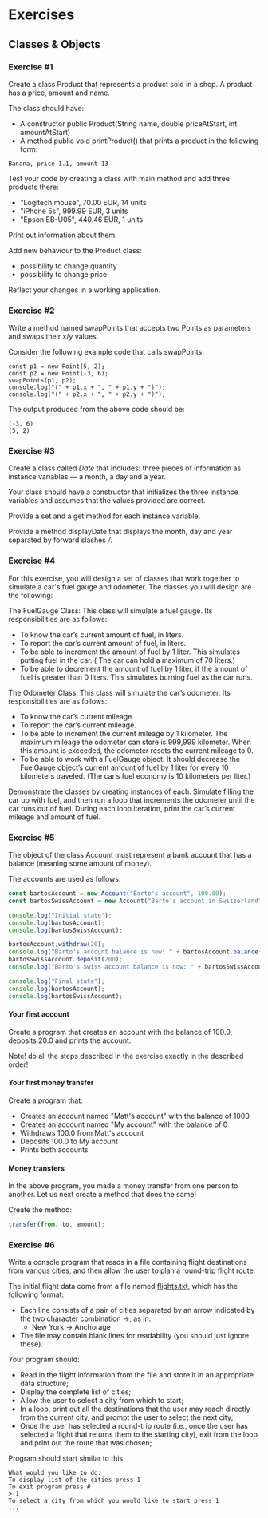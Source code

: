# Exercises

## Classes & Objects

### Exercise #1

Create a class Product that represents a product sold in a shop. A product has a price, amount and name.

The class should have:

  - A constructor public Product(String name, double priceAtStart, int amountAtStart)
  - A method public void printProduct() that prints a product in the following form:

```
Banana, price 1.1, amount 13
```

Test your code by creating a class with main method and add three products there:

  - "Logitech mouse", 70.00 EUR, 14 units
  - "iPhone 5s", 999.99 EUR, 3 units
  - "Epson EB-U05", 440.46 EUR, 1 units
  
Print out information about them.

Add new behaviour to the Product class:

  - possibility to change quantity
  - possibility to change price
  
Reflect your changes in a working application.

### Exercise #2

Write a method named swapPoints that accepts two Points as parameters and swaps their x/y values.

Consider the following example code that calls swapPoints:

```
const p1 = new Point(5, 2);
const p2 = new Point(-3, 6);
swapPoints(p1, p2);
console.log("(" + p1.x + ", " + p1.y + ")");
console.log("(" + p2.x + ", " + p2.y + ")");
```

The output produced from the above code should be:

```
(-3, 6)
(5, 2)
```

### Exercise #3

Create a class called *Date* that includes: three pieces of information as instance variables — a month, a
day and a year.
 
Your class should have a constructor that initializes the three instance variables and assumes that the values provided are correct.
 
Provide a set and a get method for each instance variable.

Provide a method displayDate that displays the month, day and year separated by forward slashes */*.

### Exercise #4

For this exercise, you will design a set of classes that work together to simulate a car's fuel gauge and odometer. The classes you will design are the following:

The FuelGauge Class: This class will simulate a fuel gauge. Its responsibilities are as follows:

 - To know the car’s current amount of fuel, in liters.
 - To report the car’s current amount of fuel, in liters.
 - To be able to increment the amount of fuel by 1 liter. This simulates putting fuel in the car. ( The car can hold a maximum of 70 liters.)
 - To be able to decrement the amount of fuel by 1 liter, if the amount of fuel is greater than 0 liters. This simulates burning fuel as the car runs.
 
The Odometer Class: This class will simulate the car’s odometer. Its responsibilities are as follows:

 - To know the car’s current mileage.
 - To report the car’s current mileage.
 - To be able to increment the current mileage by 1 kilometer. The maximum mileage the odometer can store is 999,999 kilometer. When this amount is exceeded, the odometer resets the current mileage to 0.
 - To be able to work with a FuelGauge object. It should decrease the FuelGauge object’s current amount of fuel by 1 liter for every 10 kilometers traveled. (The car’s fuel economy is 10 kilometers per liter.)
 
Demonstrate the classes by creating instances of each. Simulate filling the car up with fuel, and then run a loop that increments the odometer until the car runs out of fuel. During each loop iteration, print the car’s current mileage and amount of fuel.

### Exercise #5

The object of the class Account must represent a bank account that has a balance (meaning some amount of money).

The accounts are used as follows:

```javascript
const bartosAccount = new Account("Barto's account", 100.00);
const bartosSwissAccount = new Account("Barto's account in Switzerland", 1000000.00);

console.log("Initial state");
console.log(bartosAccount);
console.log(bartosSwissAccount);

bartosAccount.withdraw(20);
console.log("Barto's account balance is now: " + bartosAccount.balance());
bartosSwissAccount.deposit(200);
console.log("Barto's Swiss account balance is now: " + bartosSwissAccount.balance());

console.log("Final state");
console.log(bartosAccount);
console.log(bartosSwissAccount);
```

#### Your first account

Create a program that creates an account with the balance of 100.0, deposits 20.0 and prints the account.

Note! do all the steps described in the exercise exactly in the described order!

#### Your first money transfer

Create a program that:

  - Creates an account named "Matt's account" with the balance of 1000
  - Creates an account named "My account" with the balance of 0
  - Withdraws 100.0 from Matt's account
  - Deposits 100.0 to My account
  - Prints both accounts
  
#### Money transfers

In the above program, you made a money transfer from one person to another. Let us next create a method that does the same!

Create the method:

```javascript
transfer(from, to, amount);
```

### Exercise #6

Write a console program that reads in a file containing flight destinations from various cities, and then allow the user to plan a round-trip flight route.

The initial flight data come from a file named [flights.txt](./flights.txt), which has the following format:

  - Each line consists of a pair of cities separated by an arrow indicated by the two character combination ->, as in:
    - New York -> Anchorage
  - The file may contain blank lines for readability (you should just ignore these).

Your program should:

  - Read in the flight information from the file and store it in an appropriate data structure;
  - Display the complete list of cities;
  - Allow the user to select a city from which to start;
  - In a loop, print out all the destinations that the user may reach directly from the current city, and prompt the user to select the next city;
  - Once the user has selected a round-trip route (i.e., once the user has selected a flight that returns them to the starting city), exit from the loop and print out the route that was chosen;

Program should start similar to this:

```
What would you like to do:
To display list of the cities press 1
To exit program press #
> 1
To select a city from which you would like to start press 1
...
```
